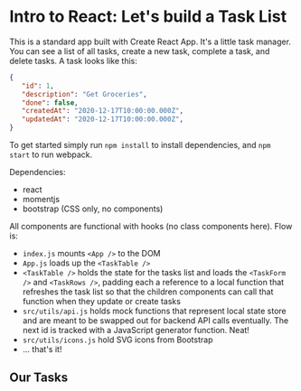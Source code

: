 # Intro to React: Let's build a Task List

This is a standard app built with Create React App. 
It's a little task manager. You can see a list of all
tasks, create a new task, complete a task, and delete
tasks. A task looks like this:

``` json
{
   "id": 1,
   "description": "Get Groceries",
   "done": false,
   "createdAt": "2020-12-17T10:00:00.000Z",
   "updatedAt": "2020-12-17T10:00:00.000Z",
}
```

To get started simply run `npm install` to install
dependencies, and `npm start` to run webpack. 

Dependencies:
   - react
   - momentjs
   - bootstrap (CSS only, no components)

All components are functional with hooks (no class components here). Flow is:
   - `index.js` mounts `<App />` to the DOM
   - `App.js` loads up the `<TaskTable />`
   - `<TaskTable />` holds the state for the tasks list
      and loads the `<TaskForm />` and `<TaskRows />`,
      padding each a reference to a local function that
      refreshes the task list so that the children components can call that function when they update or create tasks
   - `src/utils/api.js` holds mock functions that represent local state store and are meant to be swapped out for backend API calls eventually. The next id is tracked with a JavaScript generator function. Neat!
   - `src/utils/icons.js` hold SVG icons from Bootstrap
   - ... that's it!

## Our Tasks